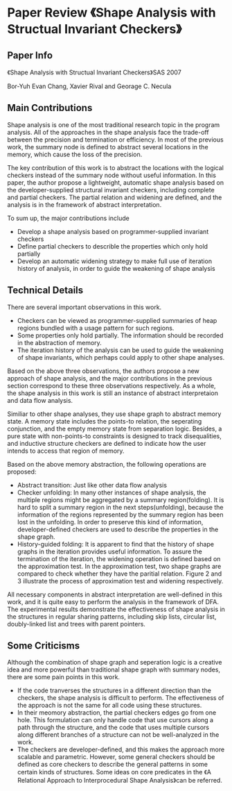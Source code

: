 # Paper Review 《Shape Analysis with Structual Invariant Checkers》

## Paper Info
《Shape Analysis with Structual Invariant Checkers》SAS 2007

Bor-Yuh Evan Chang, Xavier Rival and Georage C. Necula

## Main Contributions

Shape analysis is one of the most traditional research topic in the program analysis. All of the approaches in the shape analysis face the trade-off between the precision and termination or efficiency. In most of the previous work, the summary node is defined to abstract several locations in the memory, which cause the loss of the precision.

The key contribution of this work is to abstract the locations with the logical checkers instead of the summary node without useful information. In this paper, the author propose a lightweight, automatic shape analysis based on the developer-supplied structural invariant checkers, including complete and partial checkers. The partial relation and widening are defined, and the analysis is in the framework of abstract interpretation.

To sum up, the major contributions include

- Develop a shape analysis based on programmer-supplied invariant checkers
- Define partial checkers to describle the properties which only hold partially
- Develop an automatic widening strategy to make full use of iteration history of analysis, in order to guide the weakening of shape analysis

## Technical Details

There are several important observations in this work.

- Checkers can be viewed as programmer-supplied summaries of heap regions bundled with a usage pattern for such regions.
- Some properties only hold partially. The information should be recorded in the abstraction of memory.
- The iteration history of the analysis can be used to guide the weakening of shape invariants, which perhaps could apply to other shape analyses.

Based on the above three observations, the authors propose a new approach of shape analysis, and the major contributions in the previous section correspond to these three observations respectively. As a whole, the shape analysis in this work is still an instance of abstract interpretaion and data flow analysis.

Similiar to other shape analyses, they use shape graph to abstract memory state. A memory state includes the points-to relation, the seperating conjunction, and the empty memory state from separation logic. Besides, a pure state with non-points-to constraints is designed to track disequalities, and inductive structure checkers are defined to indicate how the user intends to access that region of memory.

Based on the above memory abstraction, the following operations are proposed:

- Abstract transition: Just like other data flow analysis
- Checker unfolding: In many other instances of shape analysis, the multiple regions might be aggregated by a summary region(folding). It is hard to split a summary region in the next steps(unfolding), because the information of the regions represented by the summary region has been lost in the unfolding. In order to preserve this kind of information, developer-defined checkers are used to describe the properties in the shape graph.
- History-guided folding: It is apparent to find that the history of shape graphs in the iteration provides useful information. To assure the termination of the iteration, the widening operation is defined based on the approximation test. In the approximation test, two shape graphs are compared to check whether they have the paritial relation. Figure 2 and 3 illustrate the process of approximation test and widening respectively.

All necessary components in abstract interpretation are well-defined in this work, and it is quite easy to perform the analysis in the framework of DFA. The experimental results demonstrate the effectiveness of shape analysis in the structures in regular sharing patterns, including skip lists, circular list, doubly-linked list and trees with parent pointers. 

## Some Criticisms
Although the combination of shape graph and seperation logic is a creative idea and more powerful than traditional shape graph with summary nodes, there are some pain points in this work.

- If the code tranverses the structures in a different direction than the checkers, the shape analysis is difficult to perform. The effectiveness of the approach is not the same for all code using these structures.
- In their meomory abstraction, the partial checkers edges go from one hole. This formulation can only handle code that use cursors along a path through the structure, and the code that uses multiple cursors along different branches of a structure can not be well-analyzed in the work.
- The checkers are developer-defined, and this makes the approach more scalable and parametric. However, some general checkers should be defined as core checkers to describe the general patterns in some certain kinds of structures. Some ideas on core predicates in the 《A Relational Approach to Interprocedural Shape Analysis》can be referred.


